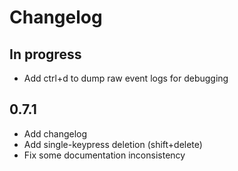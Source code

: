 # Changelog

## In progress

* Add ctrl+d to dump raw event logs for debugging

## 0.7.1

* Add changelog
* Add single-keypress deletion (shift+delete)
* Fix some documentation inconsistency
 